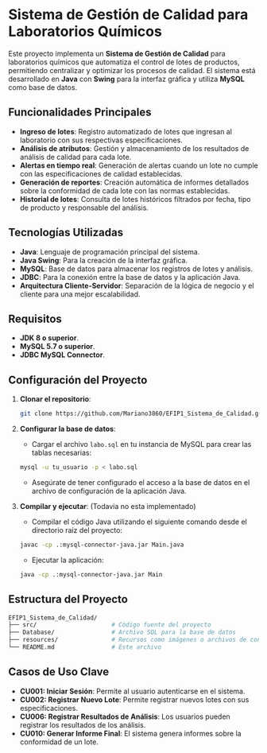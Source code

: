 # Sistema de Gestión de Calidad para Laboratorios Químicos

Este proyecto implementa un **Sistema de Gestión de Calidad** para laboratorios químicos que automatiza el control de lotes de productos, permitiendo centralizar y optimizar los procesos de calidad. El sistema está desarrollado en **Java** con **Swing** para la interfaz gráfica y utiliza **MySQL** como base de datos.

## Funcionalidades Principales

- **Ingreso de lotes**: Registro automatizado de lotes que ingresan al laboratorio con sus respectivas especificaciones.
- **Análisis de atributos**: Gestión y almacenamiento de los resultados de análisis de calidad para cada lote.
- **Alertas en tiempo real**: Generación de alertas cuando un lote no cumple con las especificaciones de calidad establecidas.
- **Generación de reportes**: Creación automática de informes detallados sobre la conformidad de cada lote con las normas establecidas.
- **Historial de lotes**: Consulta de lotes históricos filtrados por fecha, tipo de producto y responsable del análisis.

## Tecnologías Utilizadas

- **Java**: Lenguaje de programación principal del sistema.
- **Java Swing**: Para la creación de la interfaz gráfica.
- **MySQL**: Base de datos para almacenar los registros de lotes y análisis.
- **JDBC**: Para la conexión entre la base de datos y la aplicación Java.
- **Arquitectura Cliente-Servidor**: Separación de la lógica de negocio y el cliente para una mejor escalabilidad.

## Requisitos

- **JDK 8 o superior**.
- **MySQL 5.7 o superior**.
- **JDBC MySQL Connector**.

## Configuración del Proyecto

1. **Clonar el repositorio**:
   ```bash
   git clone https://github.com/Mariano3860/EFIP1_Sistema_de_Calidad.git
   ```
   
2. **Configurar la base de datos**:
   - Cargar el archivo `labo.sql` en tu instancia de MySQL para crear las tablas necesarias:
   ```bash
   mysql -u tu_usuario -p < labo.sql
   ```
   - Asegúrate de tener configurado el acceso a la base de datos en el archivo de configuración de la aplicación Java.

3. **Compilar y ejecutar**: (Todavia no esta implementado)
   - Compilar el código Java utilizando el siguiente comando desde el directorio raíz del proyecto:
   ```bash
   javac -cp .:mysql-connector-java.jar Main.java
   ```
   - Ejecutar la aplicación:
   ```bash
   java -cp .:mysql-connector-java.jar Main
   ```

## Estructura del Proyecto

```bash
EFIP1_Sistema_de_Calidad/
├── src/                     # Código fuente del proyecto
├── Database/                # Archivo SQL para la base de datos
├── resources/               # Recursos como imágenes o archivos de configuración
└── README.md                # Este archivo
```

## Casos de Uso Clave

- **CU001: Iniciar Sesión**: Permite al usuario autenticarse en el sistema.
- **CU002: Registrar Nuevo Lote**: Permite registrar nuevos lotes con sus especificaciones.
- **CU006: Registrar Resultados de Análisis**: Los usuarios pueden registrar los resultados de los análisis.
- **CU010: Generar Informe Final**: El sistema genera informes sobre la conformidad de un lote.
